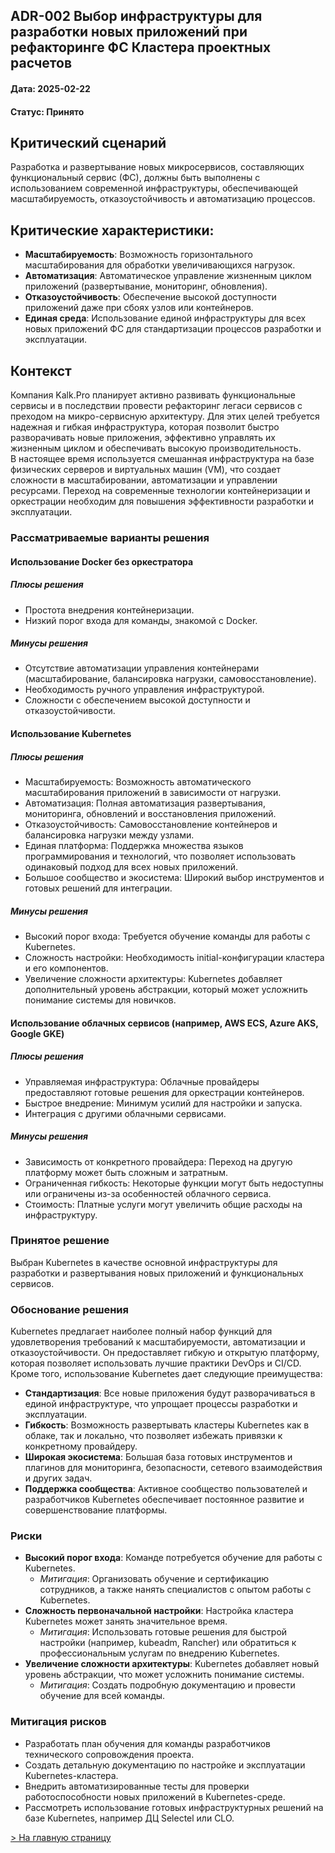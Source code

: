## ADR-002 Выбор инфраструктуры для разработки новых приложений при рефакторинге ФС Кластера проектных расчетов
#### Дата: 2025-02-22
#### Статус: Принято

## Критический сценарий
Разработка и развертывание новых микросервисов, составляющих функциональный сервис (ФС), должны быть выполнены с использованием современной инфраструктуры, обеспечивающей масштабируемость, отказоустойчивость и автоматизацию процессов.

## Критические характеристики:
* **Масштабируемость**: Возможность горизонтального масштабирования для обработки увеличивающихся нагрузок.
* **Автоматизация**: Автоматическое управление жизненным циклом приложений (развертывание, мониторинг, обновления).
* **Отказоустойчивость**: Обеспечение высокой доступности приложений даже при сбоях узлов или контейнеров.
* **Единая среда**: Использование единой инфраструктуры для всех новых приложений ФС для стандартизации процессов разработки и эксплуатации.

## Контекст
Компания Kalk.Pro планирует активно развивать функциональные сервисы и в последствии провести рефакторинг легаси сервисов с преходом на микро-сервисную архитектуру. Для этих целей требуется надежная и гибкая инфраструктура, которая позволит быстро разворачивать новые приложения, эффективно управлять их жизненным циклом и обеспечивать высокую производительность.<br>
В настоящее время используется смешанная инфраструктура на базе физических серверов и виртуальных машин (VM), что создает сложности в масштабировании, автоматизации и управлении ресурсами. Переход на современные технологии контейнеризации и оркестрации необходим для повышения эффективности разработки и эксплуатации.

### Рассматриваемые варианты решения
#### Использование Docker без оркестратора
##### Плюсы решения
* Простота внедрения контейнеризации.
* Низкий порог входа для команды, знакомой с Docker.
##### Минусы решения
* Отсутствие автоматизации управления контейнерами (масштабирование, балансировка нагрузки, самовосстановление).
* Необходимость ручного управления инфраструктурой.
* Сложности с обеспечением высокой доступности и отказоустойчивости.

#### Использование Kubernetes
##### Плюсы решения
* Масштабируемость: Возможность автоматического масштабирования приложений в зависимости от нагрузки.
* Автоматизация: Полная автоматизация развертывания, мониторинга, обновлений и восстановления приложений.
* Отказоустойчивость: Самовосстановление контейнеров и балансировка нагрузки между узлами.
* Единая платформа: Поддержка множества языков программирования и технологий, что позволяет использовать одинаковый подход для всех новых приложений.
* Большое сообщество и экосистема: Широкий выбор инструментов и готовых решений для интеграции.
##### Минусы решения
* Высокий порог входа: Требуется обучение команды для работы с Kubernetes.
* Сложность настройки: Необходимость initial-конфигурации кластера и его компонентов.
* Увеличение сложности архитектуры: Kubernetes добавляет дополнительный уровень абстракции, который может усложнить понимание системы для новичков.

#### Использование облачных сервисов (например, AWS ECS, Azure AKS, Google GKE)
##### Плюсы решения
* Управляемая инфраструктура: Облачные провайдеры предоставляют готовые решения для оркестрации контейнеров.
* Быстрое внедрение: Минимум усилий для настройки и запуска.
* Интеграция с другими облачными сервисами.
##### Минусы решения
* Зависимость от конкретного провайдера: Переход на другую платформу может быть сложным и затратным.
* Ограниченная гибкость: Некоторые функции могут быть недоступны или ограничены из-за особенностей облачного сервиса.
* Стоимость: Платные услуги могут увеличить общие расходы на инфраструктуру.

### Принятое решение
Выбран Kubernetes в качестве основной инфраструктуры для разработки и развертывания новых приложений и функциональных сервисов.

### Обоснование решения
Kubernetes предлагает наиболее полный набор функций для удовлетворения требований к масштабируемости, автоматизации и отказоустойчивости. Он предоставляет гибкую и открытую платформу, которая позволяет использовать лучшие практики DevOps и CI/CD. Кроме того, использование Kubernetes дает следующие преимущества:
* **Стандартизация**: Все новые приложения будут разворачиваться в единой инфраструктуре, что упрощает процессы разработки и эксплуатации.
* **Гибкость**: Возможность развертывать кластеры Kubernetes как в облаке, так и локально, что позволяет избежать привязки к конкретному провайдеру.
* **Широкая экосистема**: Большая база готовых инструментов и плагинов для мониторинга, безопасности, сетевого взаимодействия и других задач.
* **Поддержка сообщества**: Активное сообщество пользователей и разработчиков Kubernetes обеспечивает постоянное развитие и совершенствование платформы.

### Риски
* **Высокий порог входа**: Команде потребуется обучение для работы с Kubernetes.
    * _Митигация_: Организовать обучение и сертификацию сотрудников, а также нанять специалистов с опытом работы с Kubernetes.
* **Сложность первоначальной настройки**: Настройка кластера Kubernetes может занять значительное время.
    * _Митигация_: Использовать готовые решения для быстрой настройки (например, kubeadm, Rancher) или обратиться к профессиональным услугам по внедрению Kubernetes.
* **Увеличение сложности архитектуры**: Kubernetes добавляет новый уровень абстракции, что может усложнить понимание системы.
    * _Митигация_: Создать подробную документацию и провести обучение для всей команды.

### Митигация рисков
* Разработать план обучения для команды разработчиков технического сопровождения проекта.
* Создать детальную документацию по настройке и эксплуатации Kubernetes-кластера.
* Внедрить автоматизированные тесты для проверки работоспособности новых приложений в Kubernetes-среде.
* Рассмотреть использование готовых инфраструктурных решений на базе Kubernetes, например ДЦ Selectel или CLO.


[> На главную страницу](README.md)
